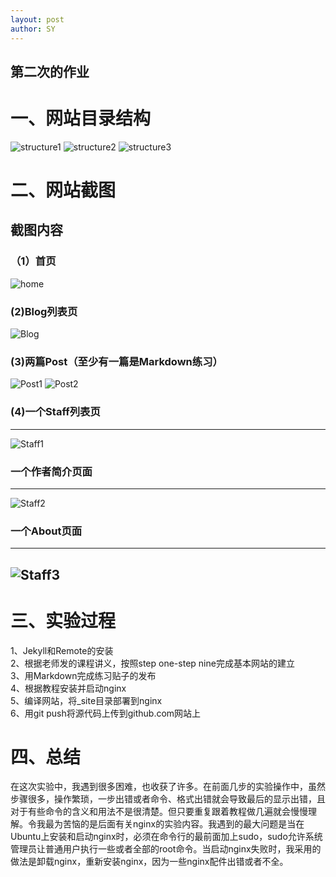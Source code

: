 ```yaml
---
layout: post
author: SY
---
```

第二次的作业
-------

# 一、网站目录结构
![structure1](/step-by-step3/assets/image/ex2_1.1.jpg)
![structure2](/step-by-step3/assets/image/ex2.1.2.jpg)
![structure3](/step-by-step3/assets/image/ex2.1.3.jpg)

# 二、网站截图
## 截图内容
### （1）首页
![home](/step-by-step3/ssets/image/home_image.jpg)
### (2)Blog列表页
![Blog](/step-by-step3/assets/image/ex2_2.jpg)
### (3)两篇Post（至少有一篇是Markdown练习）
![Post1](/step-by-step3/assets/image/ex2_3.1.jpg)
![Post2](/step-by-step3/assets/image/ex2_3.2.jpg)
### (4)一个Staff列表页
-------
![Staff1](/step-by-step3/assets/image/ex2_4.1.jpg)
### 一个作者简介页面
--------
![Staff2](/step-by-step3/assets/image/ex2_4.2.jpg)
### 一个About页面
-------
![Staff3](/step-by-step3/assets/image/ex2_4.3.jpg)
-------
# 三、实验过程
1、Jekyll和Remote的安装<br>
2、根据老师发的课程讲义，按照step one-step nine完成基本网站的建立<br>
3、用Markdown完成练习贴子的发布<br>
4、根据教程安装并启动nginx<br>
5、编译网站，将_site目录部署到nginx<br>
6、用git push将源代码上传到github.com网站上<br>

# 四、总结
在这次实验中，我遇到很多困难，也收获了许多。在前面几步的实验操作中，虽然步骤很多，操作繁琐，一步出错或者命令、格式出错就会导致最后的显示出错，且对于有些命令的含义和用法不是很清楚。但只要重复跟着教程做几遍就会慢慢理解。令我最为苦恼的是后面有关nginx的实验内容。我遇到的最大问题是当在Ubuntu上安装和启动nginx时，必须在命令行的最前面加上sudo，sudo允许系统管理员让普通用户执行一些或者全部的root命令。当启动nginx失败时，我采用的做法是卸载nginx，重新安装nginx，因为一些nginx配件出错或者不全。

